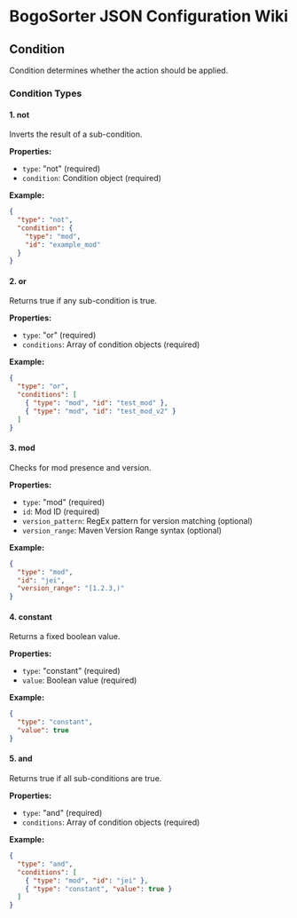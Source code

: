 # BogoSorter JSON Configuration Wiki

## Condition

Condition determines whether the action should be applied.

### Condition Types

#### 1. not
Inverts the result of a sub-condition.

**Properties:**
- `type`: "not" (required)
- `condition`: Condition object (required)

**Example:**
```json
{
  "type": "not",
  "condition": {
    "type": "mod",
    "id": "example_mod"
  }
}
```

#### 2. or
Returns true if any sub-condition is true.

**Properties:**
- `type`: "or" (required)
- `conditions`: Array of condition objects (required)

**Example:**
```json
{
  "type": "or",
  "conditions": [
    { "type": "mod", "id": "test_mod" },
    { "type": "mod", "id": "test_mod_v2" }
  ]
}
```

#### 3. mod
Checks for mod presence and version.

**Properties:**
- `type`: "mod" (required)
- `id`: Mod ID (required)
- `version_pattern`: RegEx pattern for version matching (optional)
- `version_range`: Maven Version Range syntax (optional)

**Example:**
```json
{
  "type": "mod",
  "id": "jei",
  "version_range": "[1.2.3,)"
}
```

#### 4. constant
Returns a fixed boolean value.

**Properties:**
- `type`: "constant" (required)
- `value`: Boolean value (required)

**Example:**
```json
{
  "type": "constant",
  "value": true
}
```

#### 5. and
Returns true if all sub-conditions are true.

**Properties:**
- `type`: "and" (required)
- `conditions`: Array of condition objects (required)

**Example:**
```json
{
  "type": "and",
  "conditions": [
    { "type": "mod", "id": "jei" },
    { "type": "constant", "value": true }
  ]
}
```
